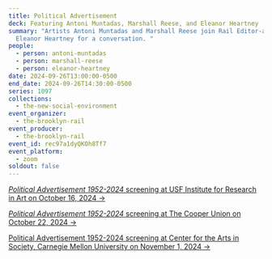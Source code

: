 ```yaml
---
title: Political Advertisement
deck: Featuring Antoni Muntadas, Marshall Reese, and Eleanor Heartney
summary: "Artists Antoni Muntadas and Marshall Reese join Rail Editor-at-Large
  Eleanor Heartney for a conversation. "
people:
  - person: antoni-muntadas
  - person: marshall-reese
  - person: eleanor-heartney
date: 2024-09-26T13:00:00-0500
end_date: 2024-09-26T14:30:00-0500
series: 1097
collections:
  - the-new-social-environment
event_organizer:
  - the-brooklyn-rail
event_producer:
  - the-brooklyn-rail
event_id: rec97a1dyQKOh8Tf7
event_platform:
  - zoom
soldout: false
---
```

[*P﻿olitical Advertisement 1952-2024* screening at USF Institute for Research in Art on October 16, 2024 → ](http://fastbook.cvpa.usf.edu/fbonline/displayevent.asp?date=10/16/2024&eventnumber=8169)

[*Political Advertisement 1952-2024* screening at The Cooper Union on October 22, 2024 →](https://cooper.edu/events-and-exhibitions/events/political-advertisement-1952-2024-screening-and-panel)

[Political Advertisement 1952-2024 screening at Center for the Arts in Society, Carnegie Mellon University on November 1, 2024 →](https://www.cmu.edu/cas/events/2024-25/fall/political-advertisement-xi.html)